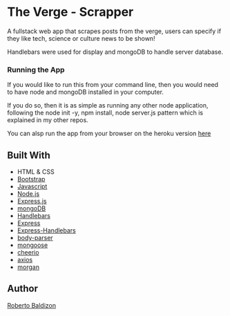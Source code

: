 # The Verge - Scrapper
A fullstack web app that scrapes posts from the verge, users can specify if they like tech, science or culture news to be shown! 

Handlebars were used for display and mongoDB to handle server database. 

### Running the App
If you would like to run this from your command line, then you would need to have node and mongoDB installed in your computer.

If you do so, then it is as simple as running any other node application, following the node init -y, npm install, node server.js pattern which is explained in my other repos. 

You can alsp run the app from your browser on the heroku version [here](https://hidden-shore-60826.herokuapp.com/)

## Built With 
* HTML & CSS
* [Bootstrap](https://getbootstrap.com/) 
* [Javascript](https://www.javascript.com/)
* [Node.js](https://nodejs.org/en/) 
* [Express.js](https://expressjs.com/)
* [mongoDB](https://www.mongodb.com/) 
* [Handlebars](http://handlebarsjs.com/) 
* [Express](https://www.npmjs.com/package/express)
* [Express-Handlebars](https://www.npmjs.com/package/express-handlebars)
* [body-parser](https://www.npmjs.com/package/body-parser)
* [mongoose](https://www.npmjs.com/package/mongoose)
* [cheerio](https://www.npmjs.com/package/cheerio)
* [axios](https://www.npmjs.com/package/axios)
* [morgan](https://www.npmjs.com/package/morgan)

## Author 
[Roberto Baldizon](https://github.com/b0bbybaldi)
